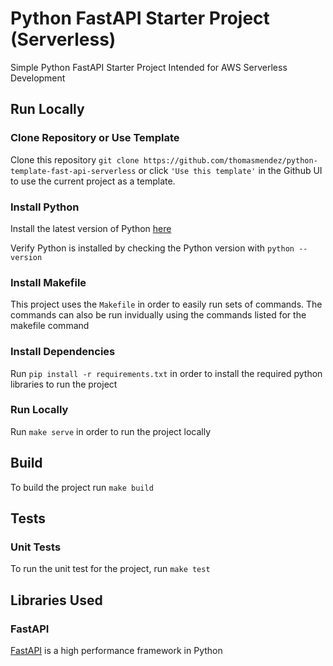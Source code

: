 # Python FastAPI Starter Project (Serverless)

Simple Python FastAPI Starter Project Intended for AWS Serverless Development 

## Run Locally

### Clone Repository or Use Template

Clone this repository `git clone https://github.com/thomasmendez/python-template-fast-api-serverless` or click `'Use this template'` in the Github UI to use the current project as a template.

### Install Python

Install the latest version of Python [here](https://www.python.org/downloads/)

Verify Python is installed by checking the Python version with `python --version`

### Install Makefile

This project uses the `Makefile` in order to easily run sets of commands. The commands can also be run invidually using the commands listed for the makefile command

### Install Dependencies

Run `pip install -r requirements.txt` in order to install the required python libraries to run the project

### Run Locally

Run `make serve` in order to run the project locally

## Build

To build the project run `make build`

## Tests

### Unit Tests

To run the unit test for the project, run `make test`

## Libraries Used

### FastAPI

[FastAPI](https://fastapi.tiangolo.com/) is a high performance framework in Python

